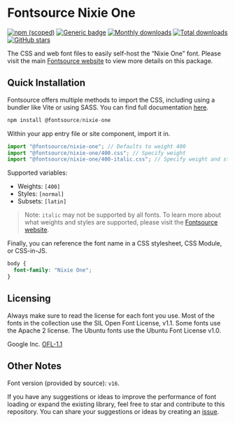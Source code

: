 # Fontsource Nixie One

[![npm (scoped)](https://img.shields.io/npm/v/@fontsource/nixie-one?color=brightgreen)](https://www.npmjs.com/package/@fontsource/nixie-one) [![Generic badge](https://img.shields.io/badge/fontsource-passing-brightgreen)](https://github.com/fontsource/fontsource) [![Monthly downloads](https://badgen.net/npm/dm/@fontsource/nixie-one)](https://github.com/fontsource/fontsource) [![Total downloads](https://badgen.net/npm/dt/@fontsource/nixie-one)](https://github.com/fontsource/fontsource) [![GitHub stars](https://img.shields.io/github/stars/fontsource/fontsource.svg?style=social&label=Star)](https://github.com/fontsource/fontsource/stargazers)

The CSS and web font files to easily self-host the “Nixie One” font. Please visit the main [Fontsource website](https://fontsource.org/fonts/nixie-one) to view more details on this package.

## Quick Installation

Fontsource offers multiple methods to import the CSS, including using a bundler like Vite or using SASS. You can find full documentation [here](https://fontsource.org/docs/getting-started/introduction).

```javascript
npm install @fontsource/nixie-one
```

Within your app entry file or site component, import it in.

```javascript
import "@fontsource/nixie-one"; // Defaults to weight 400
import "@fontsource/nixie-one/400.css"; // Specify weight
import "@fontsource/nixie-one/400-italic.css"; // Specify weight and style
```

Supported variables:
- Weights: `[400]`
- Styles: `[normal]`
- Subsets: `[latin]`

> Note: `italic` may not be supported by all fonts. To learn more about what weights and styles are supported, please visit the [Fontsource website](https://fontsource.org/fonts/nixie-one).

Finally, you can reference the font name in a CSS stylesheet, CSS Module, or CSS-in-JS.

```css
body {
  font-family: "Nixie One";
}
```

## Licensing
Always make sure to read the license for each font you use. Most of the fonts in the collection use the SIL Open Font License, v1.1. Some fonts use the Apache 2 license. The Ubuntu fonts use the Ubuntu Font License v1.0.

Google Inc.
[OFL-1.1](http://scripts.sil.org/OFL)

## Other Notes
Font version (provided by source): `v16`.

If you have any suggestions or ideas to improve the performance of font loading or expand the existing library, feel free to star and contribute to this repository. You can share your suggestions or ideas by creating an [issue](https://github.com/fontsource/fontsource/issues).